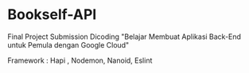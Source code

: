 # Bookself-API
Final Project Submission Dicoding "Belajar Membuat Aplikasi Back-End untuk Pemula dengan Google Cloud"

Framework : Hapi , Nodemon, Nanoid, Eslint
